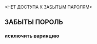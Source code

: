 <НЕТ ДОСТУПА К ЗАБЫТЫМ ПАРОЛЯМ>
<html lang="ru">
<head>
    <meta charset="UTF-8">
    <meta name="viewport" content="width=device-width, initial-scale=1.0">
    <title>ФальшиваяРегистрация</title>
    
</head>
<body>

<h2>ЗАБЫТЫ ПОРОЛЬ</h2>
<h3>исключить варияцию</h3>


</body>
</html>

